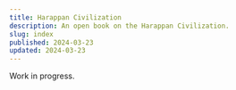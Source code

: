 ```yaml
---
title: Harappan Civilization
description: An open book on the Harappan Civilization.
slug: index
published: 2024-03-23
updated: 2024-03-23
---
```


Work in progress.